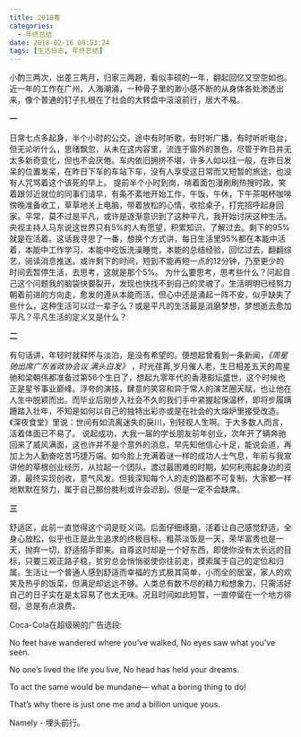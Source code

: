 ```yaml
---
title: 2018春
categories:
  - 年终总结
date: 2018-02-16 08:53:24
tags: [生活日志, 年终总结]
---
```


小酌三两次，出差三两月，归家三两趟，看似丰硕的一年，翻起回忆又空空如也。近一年的工作在广州，人海潮涌，一种骨子里的渺小感不断的从身体各处渗透出来，像个普通的钉子扎根在了社会的大转盘中滚滚前行，居大不易。

 **一** 

日常七点多起身，半个小时的公交，途中有时听歌，有时听广播，有时听听电台，但无论听什么，思绪飘忽，从未在这内容里，流连于窗外的景色，尽管于昨日并无太多新奇变化，但也不会厌倦。车内依旧拥挤不堪，许多人如以往一般，在昨日发呆的位置发呆，在昨日下车的车站下车，没有人享受这日常而又短暂的旅途，也没有人咒骂着这个该死的早上。 提前半个小时到岗，啃着面包漫刷刷热搜时政，笑着跟邻近就位的同事们请早，有条不紊地开始工作，午饭，午休，下午茶喝杯咖啡傍晚准备收工，草草地关上电脑，带着放松的心情，收拾桌子，打完招呼起身回家。平常，莫不过是平凡，或许是逐渐意识到了这种平凡，我开始讨厌这种生活。 央视主持人马东说这世界只有5%的人有愿望，积累知识，了解过去。剩下的95%就是在活着。这话我寻思了一番，想换个方式讲，每日生活里95%都在本能中活着，本能中工作学习，本能中吃饭洗澡睡觉，本能的总结经验，回忆过去，翻翻综艺，阅读消息推送。或许剩下的时间，短到不能再短一点的12分钟，乃至更少的时间去暂停生活，去思考，这就是那个5%。 为什么要思考，思考些什么？问起自己这个问题我的脑袋快要裂开，发现也快找不到自己的灵魂了。生活明明已经努力朝着前进的方向走，愈发的遵从本能而活，但心中还是涌起一阵不安，似乎缺失了些什么，这种生活可以过一辈子么？或是平凡的生活最是消磨梦想，梦想逝去愈加平凡？平凡生活的定义又是什么？ 

**二** 

有句话讲，年轻时就释怀与淡泊，是没有希望的。便想起曾看到一条新闻，_《周星驰出席广东省政协会议 满头白发》_ ，时光荏苒,岁月催人老，生日相差五天的周星驰和梁朝伟都准备过第56个生日了，想起九零年代的香港影坛盛世，这个时候也正是星爷事业巅峰。浮夸的演技，肆意的笑容和异于常人的演艺圈天赋，也让他在人生中脱颖而出。而毕业后刚步入社会不久的我们手中紧握起保温杯，即将步履蹒跚踏入壮年，不知是如何以自己的独特出彩亦或是在社会的大熔炉里接受改造。《深夜食堂》里说：世间有如流离迷失的戾川，别轻视人生啊。于大多数人而言，活着体面已不易了。 说起成功，大我一届的学长朋友前年创业，次年开了辆奔驰回来了威风满面，这也许并不是个意外的消息，早先知他信心十足，能说会道，再加上为人勤奋吃苦巧捷万端。如今脸上充满着谜一样的成功人士气息，年前与我宣讲他的草根创业经历，从拉起一个团队，渡过最困难的时期，如何利用起身边的资源，最终实现创收，意气风发。但我深知每个人的走的路都不可复制，大家都一样地默默在努力，属于自己那份胜利或许会迟到，但是一定不会缺席。

 **三**

 舒适区，此前一直觉得这个词是贬义词。后面仔细琢磨，活着让自己感觉舒适，全身心放松，似乎也正是此生追求的终极目标。粗茶淡饭是一天，荣华富贵也是一天，抛弃一切，舒适招手即来。自尊这时却是一个好东西，即使你没有太长远的目标，只要三观正路子稳，贫穷总会悄悄驱使你往前走，摸索属于自己的定位和归属。生活让一个普通人感到舒适而幸福的方式极其简单，小而全的居室，家人的欢笑及热乎的饭菜，但满足却远远不够。人类总有数不尽的精力和想象力，只需活好自己的日子实在是太容易了也太无味。况且时间如此短暂，一直停留在一个地方徘徊，总是有点浪费。

 Coca-Cola在超级碗的广告选段: 

No feet have wandered where you’ve walked, No eyes saw what you’ve seen. 

No one’s lived the life you live, No head has held your dreams. 

To act the same would be mundane— what a boring thing to do! 

That’s why there is just one me and a billion unique yous. 

Namely - 埋头前行。